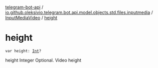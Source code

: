[telegram-bot-api](../../index.md) / [io.github.oleksivio.telegram.bot.api.model.objects.std.files.inputmedia](../index.md) / [InputMediaVideo](index.md) / [height](./height.md)

# height

`var height: `[`Int`](https://kotlinlang.org/api/latest/jvm/stdlib/kotlin/-int/index.html)`?`

height Integer Optional. Video height

